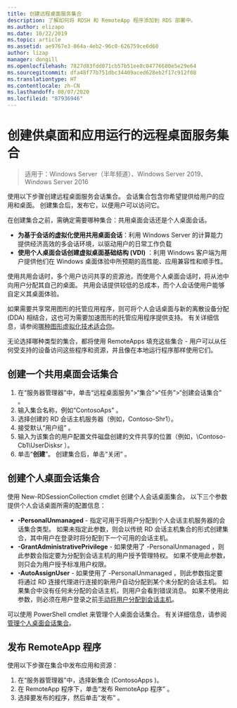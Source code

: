 ```yaml
---
title: 创建远程桌面服务集合
description: 了解如何将 RDSH 和 RemoteApp 程序添加到 RDS 部署中。
ms.author: elizapo
ms.date: 10/22/2019
ms.topic: article
ms.assetid: ae9767e3-864a-4eb2-96c0-626759ce6d60
author: lizap
manager: dongill
ms.openlocfilehash: 7827d83fdd071cb57b51ee8c04776680e5e29e64
ms.sourcegitcommit: dfa48f77b751dbc34409aced628eb2f17c912f08
ms.translationtype: HT
ms.contentlocale: zh-CN
ms.lasthandoff: 08/07/2020
ms.locfileid: "87936946"
---
```

# <a name="create-a-remote-desktop-services-collection-for-desktops-and-apps-to-run"></a>创建供桌面和应用运行的远程桌面服务集合

>适用于：Windows Server（半年频道）、Windows Server 2019、Windows Server 2016

使用以下步骤创建远程桌面服务会话集合。 会话集合包含你希望提供给用户的应用和桌面。 创建集合后，发布它，以便用户可以访问它。

在创建集合之前，需确定需要哪种集合：共用桌面会话还是个人桌面会话。

- **为基于会话的虚拟化使用共用桌面会话**：利用 Windows Server 的计算能力提供经济高效的多会话环境，以驱动用户的日常工作负载
- **使用个人桌面会话创建虚拟桌面基础结构 (VDI)** ：利用 Windows 客户端为用户提供他们在 Windows 桌面体验中所预期的高性能、应用兼容性和顺手性。

使用共用会话时，多个用户访问共享的资源池，而使用个人桌面会话时，将从池中向用户分配其自己的桌面。 共用会话提供较低的总成本，而个人会话使用户能够自定义其桌面体验。

如果需要共享常用图形的托管应用程序，则可将个人会话桌面与新的离散设备分配 (DDA) 相结合，这也可为需要加速图形的托管应用程序提供支持。 有关详细信息，请参阅[哪种图形虚拟化技术适合你](rds-graphics-virtualization.md)。


无论选择哪种类型的集合，都将使用 RemoteApps 填充这些集合 - 用户可以从任何受支持的设备访问这些程序和资源，并且像在本地运行程序那样使用它们。

## <a name="create-a-pooled-desktop-session-collection"></a>创建一个共用桌面会话集合

1.  在“服务器管理器”中，单击“远程桌面服务”>“集合”>“任务”>“创建会话集合”  。
2.  输入集合名称，例如“ContosoAps”  。
3.  选择创建的 RD 会话主机服务器（例如，Contoso-Shr1）。
4.  接受默认“用户组”  。
5.  输入为该集合的用户配置文件磁盘创建的文件共享的位置（例如，\Contoso-Cb1\UserDisksr  ）。
6.  单击“**创建**”。 创建集合后，单击“关闭”  。


## <a name="create-a-personal-desktop-session-collection"></a>创建个人桌面会话集合

使用 New-RDSessionCollection cmdlet 创建个人会话桌面集合。 以下三个参数提供个人会话桌面所需的配置信息：

- **-PersonalUnmanaged** - 指定可用于将用户分配到个人会话主机服务器的会话集合类型。 如果未指定此参数，则会以传统 RD 会话主机集合的形式创建集合，其中用户在登录时将分配到下一个可用的会话主机。
- **-GrantAdministrativePrivilege** - 如果使用了 -PersonalUnmanaged  ，则此参数会指定要为分配到会话主机的用户授予管理特权。 如果不使用此参数，则只会为用户授予标准用户权限。
- **-AutoAssignUser** - 如果使用了 -PersonalUnmanaged  ，则此参数指定要将通过 RD 连接代理进行连接的新用户自动分配到某个未分配的会话主机。 如果集合中没有任何未分配的会话主机，则用户会看到错误消息。 如果不使用此参数，则必须在用户登录之前[手动将用户分配到会话主机](rds-manage-personal-collection.md#manually-assign-a-user-to-a-personal-session-host)。

可以使用 PowerShell cmdlet 来管理个人桌面会话集合。 有关详细信息，请参阅[管理个人桌面会话集合](rds-manage-personal-collection.md)。

## <a name="publish-remoteapp-programs"></a>发布 RemoteApp 程序
使用以下步骤在集合中发布应用和资源：

1.  在“服务器管理器”中，选择新集合 (ContosoApps  )。
2.  在 RemoteApp 程序下，单击“发布 RemoteApp 程序”  。
3. 选择要发布的程序，然后单击“发布”  。
